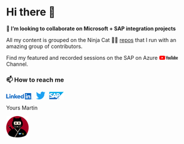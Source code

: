 # Hi there 👋

**👯 I’m looking to collaborate on Microsoft + SAP integration projects**

All my content is grouped on the Ninja Cat 🥷🐱 [repos](https://martinpankraz.github.io/ninja-unicorn/) that I run with an amazing group of contributors.

Find my featured and recorded sessions on the SAP on Azure <a href="https://www.youtube.com/c/SAPonAzure" ><img width="50px" src="img/YouTube.svg" /></a> Channel.

### 📫 How to reach me

<div style="font-size: 0"><a href="https://www.linkedin.com/in/martin-pankraz/"><img alt="Martin's LinkedIn" width="70px" src="img/LinkedIn.svg" style="margin-right:10px"/>
</a><a href="https://twitter.com/martinpankraz" ><img width="25px" src="img/Twitter.svg" style="margin-right:10px"/></a><a href="https://people.sap.com/martin-pankraz#content:blogposts" ><img width="40px" src="img/sap.svg" /></a></div>


Yours
Martin

<a href="https://github.com/MartinPankraz/ninja-unicorn"><img alt="Ninja Cat" width="60px" src="https://raw.githubusercontent.com/MartinPankraz/ninja-unicorn/main/img/ninja.png" />
</a>
